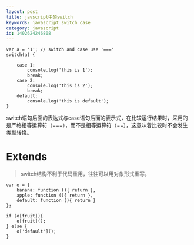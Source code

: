 ```yaml
---
layout: post
title: javscript中的switch
keywords: javascript switch case
category: javascript
id: 1402624246808
---
```




	var a = '1'; // switch and case use '==='
	switch(a) {

		case 1:
			console.log('this is 1');
			break;
		case 2:
			console.log('this is 2');
			break;
		default:
			console.log('this is default');
	}


switch语句后面的表达式与case语句后面的表示式，在比较运行结果时，采用的是严格相等运算符（===），而不是相等运算符（==），这意味着比较时不会发生类型转换。 	

Extends
===========

> switch结构不利于代码重用，往往可以用对象形式重写。	


	var o = {
	    banana: function (){ return },
	    apple: function (){ return },
	    default: function (){ return }
	};

	if (o[fruit]){
	    o[fruit]();
	} else {
	    o['default']();
	}
